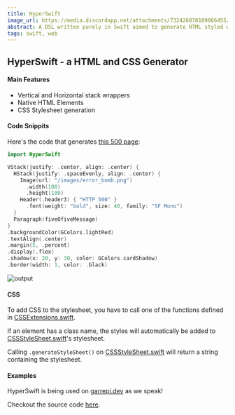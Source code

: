 ```yaml
---
title: HyperSwift 
image_url: https://media.discordapp.net/attachments/732426870100066455/733822598504513566/unknown.png
abstract: A DSL written purely in Swift aimed to generate HTML styled with CSS.
tags: swift, web
---
```


## HyperSwift - a HTML and CSS Generator

#### Main Features
- Vertical and Horizontal stack wrappers
- Native HTML Elements
- CSS Stylesheet generation

#### Code Snippits
Here's the code that generates [this 500 page](https://www.garrepi.dev/500):

```swift
import HyperSwift

VStack(justify: .center, align: .center) {
  HStack(justify: .spaceEvenly, align: .center) {
    Image(url: "/images/error_bomb.png")
      .width(100)
      .height(100)
    Header(.header3) { "HTTP 500" }
      .font(weight: "bold", size: 40, family: "SF Mono")
  }
  Paragraph(fiveOfiveMessage)
}
.backgroundColor(GColors.lightRed)
.textAlign(.center)
.margin(5, .percent)
.display(.flex)
.shadow(x: 20, y: 30, color: GColors.cardShadow)
.border(width: 1, color: .black)
```

![output](https://media.discordapp.net/attachments/732426870100066455/733822598504513566/unknown.png)

#### CSS
To add CSS to the stylesheet, you have to call one of the functions defined in [CSSExtensions.swift](/Sources/HyperSwift/API/CSS/CSSExtensions.swift).

If an element has a class name, the styles will automatically be added to [CSSStyleSheet.swift](/Sources/HyperSwift/API/CSS/CSSStyleSheet.swift)'s stylesheet.

Calling `.generateStyleSheet()` on [CSSStyleSheet.swift](/Sources/HyperSwift/API/CSS/CSSStyleSheet.swift) will return a string containing the stylesheet.

#### Examples
HyperSwift is being used on [garrepi.dev](https://www.garrepi.dev) as we speak!

Checkout the source code [here](https://github.com/johngarrett/garrepi.dev/).
